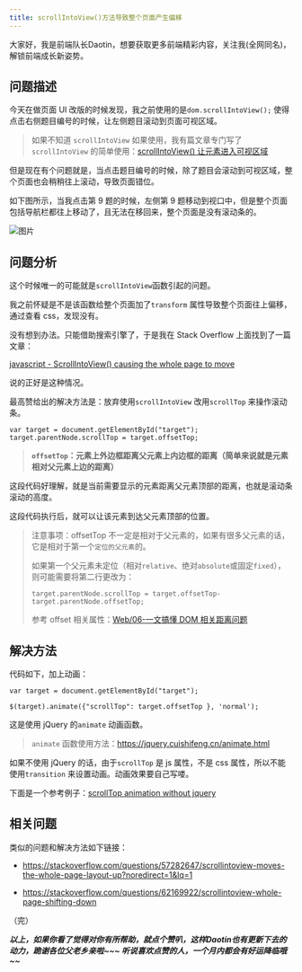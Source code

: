 ```yaml
---
title: scrollIntoView()方法导致整个页面产生偏移
---
```


大家好，我是前端队长Daotin，想要获取更多前端精彩内容，关注我(全网同名)，解锁前端成长新姿势。  

问题描述
----

今天在做页面 UI 改版的时候发现，我之前使用的是`dom.scrollIntoView();` 使得点击右侧题目编号的时候，让左侧题目滚动到页面可视区域。

> 如果不知道 `scrollIntoView` 如果使用，我有篇文章专门写了 `scrollIntoView` 的简单使用：[scrollIntoView() 让元素进入可视区域](https://github.com/Daotin/fe-blog/issues/167)

但是现在有个问题就是，当点击题目编号的时候，除了题目会滚动到可视区域，整个页面也会稍稍往上滚动，导致页面错位。

如下图所示，当我点击第 9 题的时候，左侧第 9 题移动到视口中，但是整个页面包括导航栏都往上移动了，且无法在移回来，整个页面是没有滚动条的。

![图片](https://p3-juejin.byteimg.com/tos-cn-i-k3u1fbpfcp/b457e55c51754aa0b949e67723ada381~tplv-k3u1fbpfcp-zoom-1.image)

  

问题分析
----

这个时候唯一的可能就是`scrollIntoView`函数引起的问题。

我之前怀疑是不是该函数给整个页面加了`transform` 属性导致整个页面往上偏移，通过查看 css，发现没有。

没有想到办法。只能借助搜索引擎了，于是我在 Stack Overflow 上面找到了一篇文章：

[javascript - ScrollIntoView() causing the whole page to move](https://stackoverflow.com/questions/11039885/scrollintoview-causing-the-whole-page-to-move)

说的正好是这种情况。

最高赞给出的解决方法是：放弃使用`scrollIntoView` 改用`scrollTop` 来操作滚动条。

```
var target = document.getElementById("target");
target.parentNode.scrollTop = target.offsetTop;

```

> **`offsetTop`：元素上外边框距离父元素上内边框的距离（简单来说就是元素相对父元素上边的距离）**

这段代码好理解，就是当前需要显示的元素距离父元素顶部的距离，也就是滚动条滚动的高度。

这段代码执行后，就可以让该元素到达父元素顶部的位置。

> 注意事项：offsetTop 不一定是相对于父元素的，如果有很多父元素的话，它是相对于第一个`定位的父元素`的。
> 
> 如果第一个父元素未定位（相对`relative`、绝对`absolute`或固定`fixed`），则可能需要将第二行更改为：
> 
> `target.parentNode.scrollTop = target.offsetTop- target.parentNode.offsetTop;`
> 
> 参考 offset 相关属性：[Web/06-一文搞懂 DOM 相关距离问题](https://github.com/Daotin/Web/blob/67c2d89dc70848aace9f91213f5d4e1080720c2b/03-JavaScript/03-BOM/06-一文搞懂DOM相关距离问题.md#13offset系列)

解决方法
----

代码如下，加上动画：

```
var target = document.getElementById("target");

$(target).animate({"scrollTop": target.offsetTop }, 'normal');

```

这是使用 jQuery 的`animate` 动画函数。

> `animate` 函数使用方法：https://jquery.cuishifeng.cn/animate.html

如果不使用 jQuery 的话，由于`scrollTop` 是 js 属性，不是 css 属性，所以不能使用`transition` 来设置动画。动画效果要自己写喽。

下面是一个参考例子：[scrollTop animation without jquery](https://stackoverflow.com/questions/21474678/scrolltop-animation-without-jquery)

相关问题
----

类似的问题和解决方法如下链接：

*   https://stackoverflow.com/questions/57282647/scrollintoview-moves-the-whole-page-layout-up?noredirect=1&lq=1
    
*   https://stackoverflow.com/questions/62169922/scrollintoview-whole-page-shifting-down
    

（完）


***以上，如果你看了觉得对你有所帮助，就点个赞叭，这样Daotin也有更新下去的动力，跪谢各位父老乡亲啦~~~ 听说喜欢点赞的人，一个月内都会有好运降临哦 ~~***
